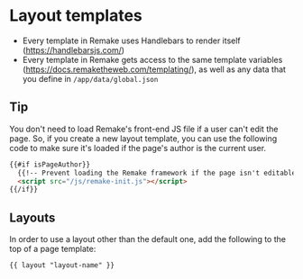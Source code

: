# Layout templates

* Every template in Remake uses Handlebars to render itself (<https://handlebarsjs.com/>)
* Every template in Remake gets access to the same template variables (<https://docs.remaketheweb.com/templating/>), as well as any data that you define in `/app/data/global.json`

## Tip

You don't need to load Remake's front-end JS file if a user can't edit the page. So, if
you create a new layout template, you can use the following code to make sure it's loaded if the page's author is the current user.

```html
{{#if isPageAuthor}}
  {{!-- Prevent loading the Remake framework if the page isn't editable --}}
  <script src="/js/remake-init.js"></script>
{{/if}}
```

## Layouts

In order to use a layout other than the default one, add the following to the top of a page template:

```html
{{ layout "layout-name" }}
```
